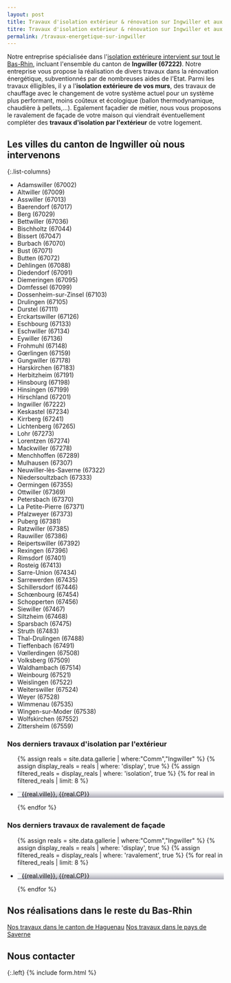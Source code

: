 ```yaml
---
layout: post
title: Travaux d'isolation extérieur & rénovation sur Ingwiller et aux alentours
titre: Travaux d'isolation extérieur & rénovation sur Ingwiller et aux alentours
permalink: /travaux-energetique-sur-ingwiller
---
```

Notre entreprise spécialisée dans l'[isolation extérieure intervient sur tout le Bas-Rhin](/isolation-extérieure/), incluant l'ensemble du canton de <strong>Ingwiller (67222)</strong>. 
Notre entreprise vous propose la réalisation de divers travaux dans la rénovation énergétique, subventionnés par de nombreuses aides de l'Etat.
Parmi les travaux élligibles, il y a l'<strong>isolation extérieure de vos murs</strong>, des travaux de chauffage avec le changement de votre système actuel pour un système plus performant, moins coûteux et écologique (ballon thermodynamique, chaudière à pellets,...). Egalement façadier de métier, nous vous proposons le ravalement de façade de votre maison qui viendrait éventuellement compléter des <strong>travaux d'isolation par l'extérieur</strong> de votre logement.

## Les villes du canton de Ingwiller où nous intervenons

{:.list-columns}
- Adamswiller (67002) 
- Altwiller (67009) 
- Asswiller (67013) 
- Baerendorf (67017) 
- Berg (67029) 
- Bettwiller (67036) 
- Bischholtz (67044) 
- Bissert (67047) 
- Burbach (67070) 
- Bust (67071) 
- Butten (67072) 
- Dehlingen (67088) 
- Diedendorf (67091) 
- Diemeringen (67095) 
- Domfessel (67099) 
- Dossenheim-sur-Zinsel (67103) 
- Drulingen (67105) 
- Durstel (67111) 
- Erckartswiller (67126) 
- Eschbourg (67133) 
- Eschwiller (67134) 
- Eywiller (67136) 
- Frohmuhl (67148) 
- Gœrlingen (67159) 
- Gungwiller (67178) 
- Harskirchen (67183) 
- Herbitzheim (67191) 
- Hinsbourg (67198) 
- Hinsingen (67199) 
- Hirschland (67201) 
- Ingwiller (67222) 
- Keskastel (67234) 
- Kirrberg (67241) 
- Lichtenberg (67265) 
- Lohr (67273) 
- Lorentzen (67274) 
- Mackwiller (67278) 
- Menchhoffen (67289) 
- Mulhausen (67307) 
- Neuwiller-lès-Saverne (67322) 
- Niedersoultzbach (67333) 
- Oermingen (67355) 
- Ottwiller (67369) 
- Petersbach (67370) 
- La Petite-Pierre (67371) 
- Pfalzweyer (67373) 
- Puberg (67381) 
- Ratzwiller (67385) 
- Rauwiller (67386) 
- Reipertswiller (67392) 
- Rexingen (67396) 
- Rimsdorf (67401) 
- Rosteig (67413) 
- Sarre-Union (67434) 
- Sarrewerden (67435) 
- Schillersdorf (67446) 
- Schœnbourg (67454) 
- Schopperten (67456) 
- Siewiller (67467) 
- Siltzheim (67468) 
- Sparsbach (67475) 
- Struth (67483) 
- Thal-Drulingen (67488) 
- Tieffenbach (67491) 
- Vœllerdingen (67508) 
- Volksberg (67509) 
- Waldhambach (67514) 
- Weinbourg (67521) 
- Weislingen (67522) 
- Weiterswiller (67524) 
- Weyer (67528) 
- Wimmenau (67535) 
- Wingen-sur-Moder (67538) 
- Wolfskirchen (67552) 
- Zittersheim (67559)  


### Nos derniers travaux d'isolation par l'extérieur
  <ul class="grid four">
    {% assign reals = site.data.gallerie | where:"Comm","Ingwiller" %}
    {% assign display_reals = reals | where: 'display', true %}
    {% assign filtered_reals = display_reals | where: 'isolation', true %}
    {% for real in filtered_reals | limit: 8 %}
      <li class="item-grid realisation" onclick="closebox()" style="background-image: linear-gradient(0deg, rgba(2,0,36,0.3197872899159664) 0%, rgba(255,255,255,0) 100%),url(../assets/images/realisations/{{real.img}});" data-image="{{real.img}}" data-ville="{{real.ville}}" data-cp="{{real.CP}}">
        <img src="../assets/images/realisations/{{real.img}}" alt="travaux de rénovation de façade à {{real.ville}}" style="display: none;">
        <p><img src="../assets/images/icones/map-marker.png" width="10">{{real.ville}}, {{real.CP}}</p>
      </li>
    {% endfor %}
  </ul>

### Nos derniers travaux de ravalement de façade
  <ul class="grid four">
    {% assign reals = site.data.gallerie | where:"Comm","Ingwiller" %}
    {% assign display_reals = reals | where: 'display', true %}
    {% assign filtered_reals = display_reals | where: 'ravalement', true %}
    {% for real in filtered_reals | limit: 8 %}
      <li class="item-grid realisation" onclick="closebox()" style="background-image: linear-gradient(0deg, rgba(2,0,36,0.3197872899159664) 0%, rgba(255,255,255,0) 100%),url(../assets/images/realisations/{{real.img}});" data-image="{{real.img}}" data-ville="{{real.ville}}" data-cp="{{real.CP}}">
        <img src="../assets/images/realisations/{{real.img}}" alt="travaux de rénovation de façade à {{real.ville}}" style="display: none;">
        <p><img src="../assets/images/icones/map-marker.png" width="10">{{real.ville}}, {{real.CP}}</p>
      </li>
    {% endfor %}
  </ul>

## Nos réalisations dans le reste du Bas-Rhin
[Nos travaux dans le canton de Haguenau](/travaux-energetique-sur-haguenau)
[Nos travaux dans le pays de Saverne](/travaux-energetique-sur-saverne)
## Nous contacter
{:.left}
{% include form.html %}